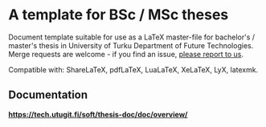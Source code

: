 # A template for BSc / MSc theses

Document template suitable for use as a LaTeX master-file for bachelor's /
master's thesis in University of Turku Department of Future Technologies.
Merge requests are welcome - if you find an issue, [please report to us](issues/new).

Compatible with: ShareLaTeX, pdfLaTeX, LuaLaTeX, XeLaTeX, LyX, latexmk.

## Documentation

**<https://tech.utugit.fi/soft/thesis-doc/doc/overview/>**
